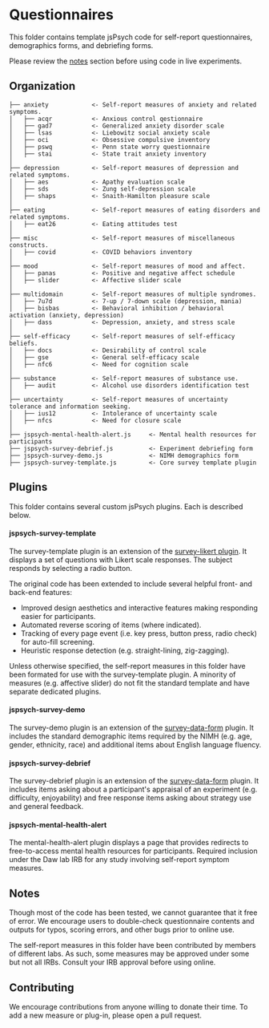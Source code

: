 # Questionnaires

This folder contains template jsPsych code for self-report questionnaires, demographics forms, and debriefing forms.

Please review the [notes](#notes) section before using code in live experiments. 

Organization
------------

    ├── anxiety            <- Self-report measures of anxiety and related symptoms.
    │   ├── acqr           <- Anxious control qestionnaire
    │   ├── gad7           <- Generalized anxiety disorder scale
    │   ├── lsas           <- Liebowitz social anxiety scale
    │   ├── oci            <- Obsessive compulsive inventory
    │   ├── pswq           <- Penn state worry questionnaire
    │   ├── stai           <- State trait anxiety inventory
    │   
    ├── depression         <- Self-report measures of depression and related symptoms.
    │   ├── aes            <- Apathy evaluation scale
    │   ├── sds            <- Zung self-depression scale
    │   ├── shaps          <- Snaith-Hamilton pleasure scale
    │   
    ├── eating             <- Self-report measures of eating disorders and related symptoms.
    │   ├── eat26          <- Eating attitudes test
    │   
    ├── misc               <- Self-report measures of miscellaneous constructs.
    │   ├── covid          <- COVID behaviors inventory
    │   
    ├── mood               <- Self-report measures of mood and affect.
    │   ├── panas          <- Positive and negative affect schedule
    │   ├── slider         <- Affective slider scale
    │   
    ├── multidomain        <- Self-report measures of multiple syndromes.
    │   ├── 7u7d           <- 7-up / 7-down scale (depression, mania)
    │   ├── bisbas         <- Behavioral inhibition / behavioral activation (anxiety, depression)
    │   ├── dass           <- Depression, anxiety, and stress scale
    │   
    ├── self-efficacy      <- Self-report measures of self-efficacy beliefs.
    │   ├── docs           <- Desirability of control scale
    │   ├── gse            <- General self-efficacy scale
    │   ├── nfc6           <- Need for cognition scale
    │   
    ├── substance          <- Self-report measures of substance use.
    │   ├── audit          <- Alcohol use disorders identification test
    │   
    ├── uncertainty        <- Self-report measures of uncertainty tolerance and information seeking.
    │   ├── ius12          <- Intolerance of uncertainty scale
    │   ├── nfcs           <- Need for closure scale
    │   
    ├── jspsych-mental-health-alert.js     <- Mental health resources for participants
    ├── jspsych-survey-debrief.js          <- Experiment debriefing form
    ├── jspsych-survey-demo.js             <- NIMH demographics form
    ├── jspsych-survey-template.js         <- Core survey template plugin

## Plugins

This folder contains several custom jsPsych plugins. Each is described below.

#### jspsych-survey-template

The survey-template plugin is an extension of the [survey-likert plugin](https://www.jspsych.org/plugins/jspsych-survey-likert/). It displays a set of questions with Likert scale responses. The subject responds by selecting a radio button.

The original code has been extended to include several helpful front- and back-end features:

- Improved design aesthetics and interactive features making responding easier for participants.
- Automated reverse scoring of items (where indicated).
- Tracking of every page event (i.e. key press, button press, radio check) for auto-fill screening.
- Heuristic response detection (e.g. straight-lining, zig-zagging).

Unless otherwise specified, the self-report measures in this folder have been formated for use with the survey-template plugin. A minority of measures (e.g. affective slider) do not fit the standard template and have separate dedicated plugins.

#### jspsych-survey-demo

The survey-demo plugin is an extension of the [survey-data-form](https://www.jspsych.org/plugins/jspsych-survey-html-form/) plugin. It includes the standard demographic items required by the NIMH (e.g. age, gender, ethnicity, race) and additional items about English language fluency.

#### jspsych-survey-debrief

The survey-debrief plugin is an extension of the [survey-data-form](https://www.jspsych.org/plugins/jspsych-survey-html-form/) plugin. It includes items asking about a participant's appraisal of an experiment (e.g. difficulty, enjoyability) and free response items asking about strategy use and general feedback.

#### jspsych-mental-health-alert

The mental-health-alert plugin displays a page that provides redirects to free-to-access mental health resources for participants. Required inclusion under the Daw lab IRB for any study involving self-report symptom measures.

## Notes
Though most of the code has been tested, we cannot guarantee that it free of error. We encourage users to double-check questionnaire contents and outputs for typos, scoring errors, and other bugs prior to online use.

The self-report measures in this folder have been contributed by members of different labs. As such, some measures may be approved under some but not all IRBs. Consult your IRB approval before using online.

## Contributing

We encourage contributions from anyone willing to donate their time. To add a new measure or plug-in, please open a pull request.
